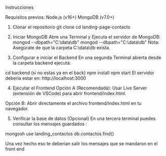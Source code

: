 Instrucciones

Requisitos previos:
Node.js (v16+)
MongoDB (v7.0+) 

1. Clonar el repositorio 
git clone
cd landing-page-contacto

2. Iniciar MongoDB
Abre una Terminal y Ejecuta el servidor de MongoDB: mongod --dbpath="C:\data\db"
mongod --dbpath="C:\data\db"
Nota: Asegúrate de que la carpeta C:\data\db exista.

3. Configurar e iniciar el Backend
En una segunda Terminal abierta desde la carpeta backend ejecuta:

cd backend (si no estas ya en el back)
npm install
npm start
El servidor deberia estar en: http://localhost:3000

4. Ejecutar el Frontend
Opción A (Recomendada):
Usar Live Server (extensión de VSCode) para abrir frontend/index.html.

Opción B:
Abrir directamente el archivo frontend/index.html en tu navegador.

5. Verificar la base de datos (Opcional)
En una tercera terminal puedes consultar los mensajes guardados :

mongosh
use landing_contactos
db.contactos.find()

Una vez hecho eso te deberian salir los mensajes que se mandaron en el front end
